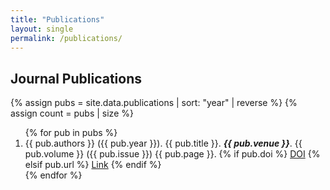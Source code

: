 ```yaml
---
title: "Publications"
layout: single
permalink: /publications/
---
```


## Journal Publications

{% assign pubs = site.data.publications | sort: "year" | reverse %}
{% assign count = pubs | size %}

<ol reversed>
{% for pub in pubs %}
  <li>
    {{ pub.authors }} ({{ pub.year }}). {{ pub.title }}. <i><strong>{{ pub.venue }}</strong></i>. {{ pub.volume }} ({{ pub.issue }}) {{ pub.page }}.
    {% if pub.doi %}
      <a href="https://doi.org/{{ pub.doi }}" target="_blank">DOI</a>
    {% elsif pub.url %}
      <a href="{{ pub.url }}" target="_blank">Link</a>
    {% endif %}
  </li>
{% endfor %}
</ol>
